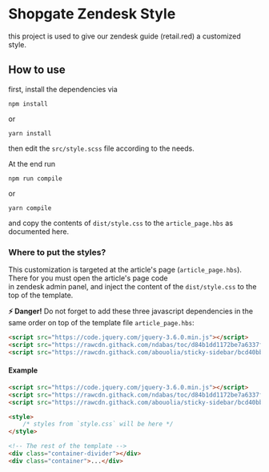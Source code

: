 # Shopgate Zendesk Style

this project is used to give our zendesk guide (retail.red) a customized style.

## How to use

first, install the dependencies via

```shell
npm install
```
or

```shell
yarn install
```

then edit the `src/style.scss` file according to the needs.

At the end run

```shell
npm run compile
```
or

```shell
yarn compile
```

and copy the contents of `dist/style.css` to the `article_page.hbs` as
documented here.

### Where to put the styles?
This customization is targeted at the article's page (`article_page.hbs`). There for you must open the article's page code\
in zendesk admin panel, and inject the content of the `dist/style.css` to the top of the template.

**⚡️ Danger!** Do not forget to add these three javascript dependencies in the same order on top of the template file `article_page.hbs`:

```html
<script src="https://code.jquery.com/jquery-3.6.0.min.js"></script>
<script src="https://rawcdn.githack.com/ndabas/toc/d84b1dd1172be7a6337fe1ab16726636c1896d9d/jquery.toc.js"></script>
<script src="https://rawcdn.githack.com/abouolia/sticky-sidebar/bcd40bbf95e84b75916bc3535d7475447f9383f8/dist/jquery.sticky-sidebar.min.js"></script>
```

#### Example
```html
<script src="https://code.jquery.com/jquery-3.6.0.min.js"></script>
<script src="https://rawcdn.githack.com/ndabas/toc/d84b1dd1172be7a6337fe1ab16726636c1896d9d/jquery.toc.js"></script>
<script src="https://rawcdn.githack.com/abouolia/sticky-sidebar/bcd40bbf95e84b75916bc3535d7475447f9383f8/dist/jquery.sticky-sidebar.min.js"></script>

<style>
	/* styles from `style.css` will be here */
</style>

<!-- The rest of the template -->
<div class="container-divider"></div>
<div class="container">...</div>
```